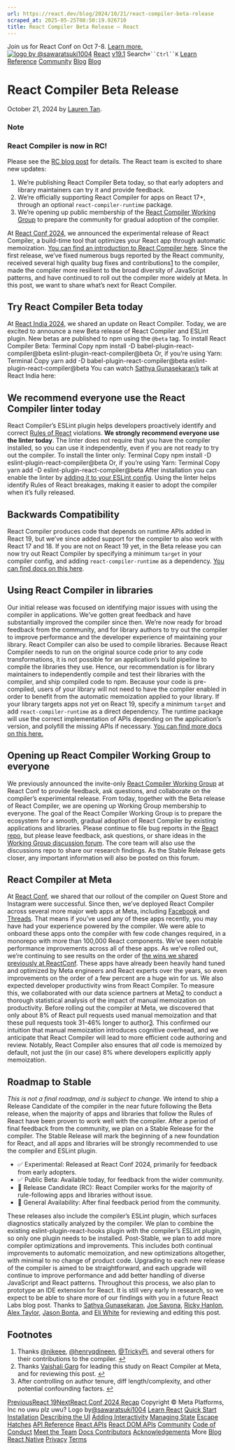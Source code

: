 ```yaml
---
url: https://react.dev/blog/2024/10/21/react-compiler-beta-release
scraped_at: 2025-05-25T08:50:19.926710
title: React Compiler Beta Release – React
---
```


Join us for React Conf on Oct 7-8.
[Learn more.](https://conf.react.dev/)
[![logo by @sawaratsuki1004](https://react.dev/_next/image?url=%2Fimages%2Fuwu.png&w=128&q=75)](https://react.dev/)
[React](https://react.dev/)
[v19.1](https://react.dev/versions)
Search`⌘``Ctrl``K`
[Learn](https://react.dev/learn)
[Reference](https://react.dev/reference/react)
[Community](https://react.dev/community)
[Blog](https://react.dev/blog)
[](https://react.dev/community/translations)
[](https://github.com/facebook/react/releases)
[Blog](https://react.dev/blog)
# React Compiler Beta Release[](https://react.dev/blog/2024/10/21/react-compiler-beta-release#undefined "Link for this heading")
October 21, 2024 by [Lauren Tan](https://twitter.com/potetotes).
### Note
### React Compiler is now in RC! [](https://react.dev/blog/2024/10/21/react-compiler-beta-release#react-compiler-is-now-in-rc "Link for React Compiler is now in RC! ")
Please see the [RC blog post](https://react.dev/blog/2025/04/21/react-compiler-rc) for details.
The React team is excited to share new updates:
  1. We’re publishing React Compiler Beta today, so that early adopters and library maintainers can try it and provide feedback.
  2. We’re officially supporting React Compiler for apps on React 17+, through an optional `react-compiler-runtime` package.
  3. We’re opening up public membership of the [React Compiler Working Group](https://github.com/reactwg/react-compiler) to prepare the community for gradual adoption of the compiler.


At [React Conf 2024](https://react.dev/blog/2024/05/22/react-conf-2024-recap), we announced the experimental release of React Compiler, a build-time tool that optimizes your React app through automatic memoization. [You can find an introduction to React Compiler here](https://react.dev/learn/react-compiler).
Since the first release, we’ve fixed numerous bugs reported by the React community, received several high quality bug fixes and contributions[1](https://react.dev/blog/2024/10/21/react-compiler-beta-release#user-content-fn-1) to the compiler, made the compiler more resilient to the broad diversity of JavaScript patterns, and have continued to roll out the compiler more widely at Meta.
In this post, we want to share what’s next for React Compiler.
## Try React Compiler Beta today [](https://react.dev/blog/2024/10/21/react-compiler-beta-release#try-react-compiler-beta-today "Link for Try React Compiler Beta today ")
At [React India 2024](https://www.youtube.com/watch?v=qd5yk2gxbtg), we shared an update on React Compiler. Today, we are excited to announce a new Beta release of React Compiler and ESLint plugin. New betas are published to npm using the `@beta` tag.
To install React Compiler Beta:
Terminal
Copy
npm install -D babel-plugin-react-compiler@beta eslint-plugin-react-compiler@beta
Or, if you’re using Yarn:
Terminal
Copy
yarn add -D babel-plugin-react-compiler@beta eslint-plugin-react-compiler@beta
You can watch [Sathya Gunasekaran’s](https://twitter.com/_gsathya) talk at React India here:
## We recommend everyone use the React Compiler linter today [](https://react.dev/blog/2024/10/21/react-compiler-beta-release#we-recommend-everyone-use-the-react-compiler-linter-today "Link for We recommend everyone use the React Compiler linter today ")
React Compiler’s ESLint plugin helps developers proactively identify and correct [Rules of React](https://react.dev/reference/rules) violations. **We strongly recommend everyone use the linter today**. The linter does not require that you have the compiler installed, so you can use it independently, even if you are not ready to try out the compiler.
To install the linter only:
Terminal
Copy
npm install -D eslint-plugin-react-compiler@beta
Or, if you’re using Yarn:
Terminal
Copy
yarn add -D eslint-plugin-react-compiler@beta
After installation you can enable the linter by [adding it to your ESLint config](https://react.dev/learn/react-compiler#installing-eslint-plugin-react-compiler). Using the linter helps identify Rules of React breakages, making it easier to adopt the compiler when it’s fully released.
## Backwards Compatibility [](https://react.dev/blog/2024/10/21/react-compiler-beta-release#backwards-compatibility "Link for Backwards Compatibility ")
React Compiler produces code that depends on runtime APIs added in React 19, but we’ve since added support for the compiler to also work with React 17 and 18. If you are not on React 19 yet, in the Beta release you can now try out React Compiler by specifying a minimum `target` in your compiler config, and adding `react-compiler-runtime` as a dependency. [You can find docs on this here](https://react.dev/learn/react-compiler#using-react-compiler-with-react-17-or-18).
## Using React Compiler in libraries [](https://react.dev/blog/2024/10/21/react-compiler-beta-release#using-react-compiler-in-libraries "Link for Using React Compiler in libraries ")
Our initial release was focused on identifying major issues with using the compiler in applications. We’ve gotten great feedback and have substantially improved the compiler since then. We’re now ready for broad feedback from the community, and for library authors to try out the compiler to improve performance and the developer experience of maintaining your library.
React Compiler can also be used to compile libraries. Because React Compiler needs to run on the original source code prior to any code transformations, it is not possible for an application’s build pipeline to compile the libraries they use. Hence, our recommendation is for library maintainers to independently compile and test their libraries with the compiler, and ship compiled code to npm.
Because your code is pre-compiled, users of your library will not need to have the compiler enabled in order to benefit from the automatic memoization applied to your library. If your library targets apps not yet on React 19, specify a minimum `target` and add `react-compiler-runtime` as a direct dependency. The runtime package will use the correct implementation of APIs depending on the application’s version, and polyfill the missing APIs if necessary.
[You can find more docs on this here.](https://react.dev/learn/react-compiler#using-the-compiler-on-libraries)
## Opening up React Compiler Working Group to everyone [](https://react.dev/blog/2024/10/21/react-compiler-beta-release#opening-up-react-compiler-working-group-to-everyone "Link for Opening up React Compiler Working Group to everyone ")
We previously announced the invite-only [React Compiler Working Group](https://github.com/reactwg/react-compiler) at React Conf to provide feedback, ask questions, and collaborate on the compiler’s experimental release.
From today, together with the Beta release of React Compiler, we are opening up Working Group membership to everyone. The goal of the React Compiler Working Group is to prepare the ecosystem for a smooth, gradual adoption of React Compiler by existing applications and libraries. Please continue to file bug reports in the [React repo](https://github.com/facebook/react), but please leave feedback, ask questions, or share ideas in the [Working Group discussion forum](https://github.com/reactwg/react-compiler/discussions).
The core team will also use the discussions repo to share our research findings. As the Stable Release gets closer, any important information will also be posted on this forum.
## React Compiler at Meta [](https://react.dev/blog/2024/10/21/react-compiler-beta-release#react-compiler-at-meta "Link for React Compiler at Meta ")
At [React Conf](https://react.dev/blog/2024/05/22/react-conf-2024-recap), we shared that our rollout of the compiler on Quest Store and Instagram were successful. Since then, we’ve deployed React Compiler across several more major web apps at Meta, including [Facebook](https://www.facebook.com) and [Threads](https://www.threads.net). That means if you’ve used any of these apps recently, you may have had your experience powered by the compiler. We were able to onboard these apps onto the compiler with few code changes required, in a monorepo with more than 100,000 React components.
We’ve seen notable performance improvements across all of these apps. As we’ve rolled out, we’re continuing to see results on the order of [the wins we shared previously at ReactConf](https://youtu.be/lyEKhv8-3n0?t=3223). These apps have already been heavily hand tuned and optimized by Meta engineers and React experts over the years, so even improvements on the order of a few percent are a huge win for us.
We also expected developer productivity wins from React Compiler. To measure this, we collaborated with our data science partners at Meta[2](https://react.dev/blog/2024/10/21/react-compiler-beta-release#user-content-fn-2) to conduct a thorough statistical analysis of the impact of manual memoization on productivity. Before rolling out the compiler at Meta, we discovered that only about 8% of React pull requests used manual memoization and that these pull requests took 31-46% longer to author[3](https://react.dev/blog/2024/10/21/react-compiler-beta-release#user-content-fn-3). This confirmed our intuition that manual memoization introduces cognitive overhead, and we anticipate that React Compiler will lead to more efficient code authoring and review. Notably, React Compiler also ensures that _all_ code is memoized by default, not just the (in our case) 8% where developers explicitly apply memoization.
## Roadmap to Stable [](https://react.dev/blog/2024/10/21/react-compiler-beta-release#roadmap-to-stable "Link for Roadmap to Stable ")
_This is not a final roadmap, and is subject to change._
We intend to ship a Release Candidate of the compiler in the near future following the Beta release, when the majority of apps and libraries that follow the Rules of React have been proven to work well with the compiler. After a period of final feedback from the community, we plan on a Stable Release for the compiler. The Stable Release will mark the beginning of a new foundation for React, and all apps and libraries will be strongly recommended to use the compiler and ESLint plugin.
  * ✅ Experimental: Released at React Conf 2024, primarily for feedback from early adopters.
  * ✅ Public Beta: Available today, for feedback from the wider community.
  * 🚧 Release Candidate (RC): React Compiler works for the majority of rule-following apps and libraries without issue.
  * 🚧 General Availability: After final feedback period from the community.


These releases also include the compiler’s ESLint plugin, which surfaces diagnostics statically analyzed by the compiler. We plan to combine the existing eslint-plugin-react-hooks plugin with the compiler’s ESLint plugin, so only one plugin needs to be installed.
Post-Stable, we plan to add more compiler optimizations and improvements. This includes both continual improvements to automatic memoization, and new optimizations altogether, with minimal to no change of product code. Upgrading to each new release of the compiler is aimed to be straightforward, and each upgrade will continue to improve performance and add better handling of diverse JavaScript and React patterns.
Throughout this process, we also plan to prototype an IDE extension for React. It is still very early in research, so we expect to be able to share more of our findings with you in a future React Labs blog post.
Thanks to [Sathya Gunasekaran](https://twitter.com/_gsathya), [Joe Savona](https://twitter.com/en_JS), [Ricky Hanlon](https://twitter.com/rickhanlonii), [Alex Taylor](https://github.com/alexmckenley), [Jason Bonta](https://twitter.com/someextent), and [Eli White](https://twitter.com/Eli_White) for reviewing and editing this post.
## Footnotes[](https://react.dev/blog/2024/10/21/react-compiler-beta-release#footnote-label "Link for Footnotes")
  1. Thanks [@nikeee](https://github.com/facebook/react/pulls?q=is%3Apr+author%3Anikeee), [@henryqdineen](https://github.com/facebook/react/pulls?q=is%3Apr+author%3Ahenryqdineen), [@TrickyPi](https://github.com/facebook/react/pulls?q=is%3Apr+author%3ATrickyPi), and several others for their contributions to the compiler. [↩](https://react.dev/blog/2024/10/21/react-compiler-beta-release#user-content-fnref-1)
  2. Thanks [Vaishali Garg](https://www.linkedin.com/in/vaishaligarg09) for leading this study on React Compiler at Meta, and for reviewing this post. [↩](https://react.dev/blog/2024/10/21/react-compiler-beta-release#user-content-fnref-2)
  3. After controlling on author tenure, diff length/complexity, and other potential confounding factors. [↩](https://react.dev/blog/2024/10/21/react-compiler-beta-release#user-content-fnref-3)


[PreviousReact 19](https://react.dev/blog/2024/12/05/react-19)[NextReact Conf 2024 Recap](https://react.dev/blog/2024/05/22/react-conf-2024-recap)
[](https://opensource.fb.com/)
Copyright © Meta Platforms, Inc
no uwu plz
uwu?
Logo by[@sawaratsuki1004](https://twitter.com/sawaratsuki1004)
[Learn React](https://react.dev/learn)
[Quick Start](https://react.dev/learn)
[Installation](https://react.dev/learn/installation)
[Describing the UI](https://react.dev/learn/describing-the-ui)
[Adding Interactivity](https://react.dev/learn/adding-interactivity)
[Managing State](https://react.dev/learn/managing-state)
[Escape Hatches](https://react.dev/learn/escape-hatches)
[API Reference](https://react.dev/reference/react)
[React APIs](https://react.dev/reference/react)
[React DOM APIs](https://react.dev/reference/react-dom)
[Community](https://react.dev/community)
[Code of Conduct](https://github.com/facebook/react/blob/main/CODE_OF_CONDUCT.md)
[Meet the Team](https://react.dev/community/team)
[Docs Contributors](https://react.dev/community/docs-contributors)
[Acknowledgements](https://react.dev/community/acknowledgements)
More
[Blog](https://react.dev/blog)
[React Native](https://reactnative.dev/)
[Privacy](https://opensource.facebook.com/legal/privacy)
[Terms](https://opensource.fb.com/legal/terms/)
[](https://www.facebook.com/react)[](https://twitter.com/reactjs)[](https://bsky.app/profile/react.dev)[](https://github.com/facebook/react)

